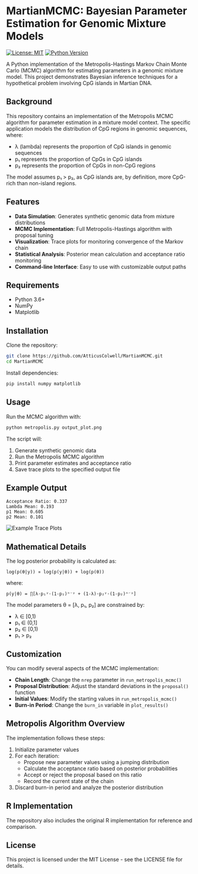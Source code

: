 # MartianMCMC: Bayesian Parameter Estimation for Genomic Mixture Models

[![License: MIT](https://img.shields.io/badge/License-MIT-yellow.svg)](https://opensource.org/licenses/MIT)
[![Python Version](https://img.shields.io/badge/python-3.6%2B-blue)](https://www.python.org/downloads/)

A Python implementation of the Metropolis-Hastings Markov Chain Monte Carlo (MCMC) algorithm for estimating parameters in a genomic mixture model. This project demonstrates Bayesian inference techniques for a hypothetical problem involving CpG islands in Martian DNA.

## Background

This repository contains an implementation of the Metropolis MCMC algorithm for parameter estimation in a mixture model context. The specific application models the distribution of CpG regions in genomic sequences, where:

- λ (lambda) represents the proportion of CpG islands in genomic sequences
- p₁ represents the proportion of CpGs in CpG islands
- p₂ represents the proportion of CpGs in non-CpG regions

The model assumes p₁ > p₂, as CpG islands are, by definition, more CpG-rich than non-island regions.

## Features

- **Data Simulation**: Generates synthetic genomic data from mixture distributions
- **MCMC Implementation**: Full Metropolis-Hastings algorithm with proposal tuning
- **Visualization**: Trace plots for monitoring convergence of the Markov chain
- **Statistical Analysis**: Posterior mean calculation and acceptance ratio monitoring
- **Command-line Interface**: Easy to use with customizable output paths

## Requirements

- Python 3.6+
- NumPy
- Matplotlib

## Installation

Clone the repository:

```bash
git clone https://github.com/AtticusColwell/MartianMCMC.git
cd MartianMCMC
```

Install dependencies:

```bash
pip install numpy matplotlib
```

## Usage

Run the MCMC algorithm with:

```bash
python metropolis.py output_plot.png
```

The script will:
1. Generate synthetic genomic data
2. Run the Metropolis MCMC algorithm
3. Print parameter estimates and acceptance ratio
4. Save trace plots to the specified output file

## Example Output

```
Acceptance Ratio: 0.337
Lambda Mean: 0.193
p1 Mean: 0.605
p2 Mean: 0.101
```

![Example Trace Plots](example_output.png)

## Mathematical Details

The log posterior probability is calculated as:

```
log(p(θ|y)) ∝ log(p(y|θ)) + log(p(θ))
```

where:

```
p(y|θ) = ∏[λ·p₁ʸ·(1-p₁)ⁿ⁻ʸ + (1-λ)·p₂ʸ·(1-p₂)ⁿ⁻ʸ]
```

The model parameters θ = [λ, p₁, p₂] are constrained by:
- λ ∈ [0,1)
- p₁ ∈ (0,1]
- p₂ ∈ [0,1)
- p₁ > p₂

## Customization

You can modify several aspects of the MCMC implementation:

- **Chain Length**: Change the `nrep` parameter in `run_metropolis_mcmc()`
- **Proposal Distribution**: Adjust the standard deviations in the `proposal()` function
- **Initial Values**: Modify the starting values in `run_metropolis_mcmc()`
- **Burn-in Period**: Change the `burn_in` variable in `plot_results()`

## Metropolis Algorithm Overview

The implementation follows these steps:
1. Initialize parameter values
2. For each iteration:
   - Propose new parameter values using a jumping distribution
   - Calculate the acceptance ratio based on posterior probabilities
   - Accept or reject the proposal based on this ratio
   - Record the current state of the chain
3. Discard burn-in period and analyze the posterior distribution

## R Implementation

The repository also includes the original R implementation for reference and comparison.

## License

This project is licensed under the MIT License - see the LICENSE file for details.